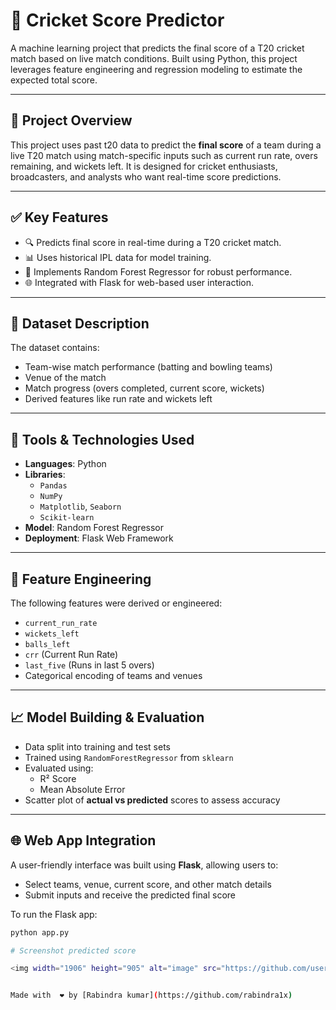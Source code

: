 # 🏏 Cricket Score Predictor

A machine learning project that predicts the final score of a T20 cricket match based on live match conditions. Built using Python, this project leverages feature engineering and regression modeling to estimate the expected total score.

---

## 📌 Project Overview

This project uses past t20 data to predict the **final score** of a team during a live T20 match using match-specific inputs such as current run rate, overs remaining, and wickets left. It is designed for cricket enthusiasts, broadcasters, and analysts who want real-time score predictions.

---

## ✅ Key Features

- 🔍 Predicts final score in real-time during a T20 cricket match.
- 📊 Uses historical IPL data for model training.
- 🧠 Implements Random Forest Regressor for robust performance.
- 🌐 Integrated with Flask for web-based user interaction.

---

## 📂 Dataset Description

The dataset contains:
- Team-wise match performance (batting and bowling teams)
- Venue of the match
- Match progress (overs completed, current score, wickets)
- Derived features like run rate and wickets left

---

## 🔧 Tools & Technologies Used

- **Languages**: Python
- **Libraries**:  
  - `Pandas`  
  - `NumPy`  
  - `Matplotlib`, `Seaborn`  
  - `Scikit-learn`  
- **Model**: Random Forest Regressor
- **Deployment**: Flask Web Framework

---

## 📐 Feature Engineering

The following features were derived or engineered:
- `current_run_rate`
- `wickets_left`
- `balls_left`
- `crr` (Current Run Rate)
- `last_five` (Runs in last 5 overs)
- Categorical encoding of teams and venues

---

## 📈 Model Building & Evaluation

- Data split into training and test sets
- Trained using `RandomForestRegressor` from `sklearn`
- Evaluated using:
  - R² Score
  - Mean Absolute Error
- Scatter plot of **actual vs predicted** scores to assess accuracy

---

## 🌐 Web App Integration

A user-friendly interface was built using **Flask**, allowing users to:
- Select teams, venue, current score, and other match details
- Submit inputs and receive the predicted final score

To run the Flask app:
```bash
python app.py

# Screenshot predicted score

<img width="1906" height="905" alt="image" src="https://github.com/user-attachments/assets/8d8b4169-e9f8-4700-b0cf-4d1cb66a559e" />


Made with  ❤️ by [Rabindra kumar](https://github.com/rabindra1x)

